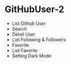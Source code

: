 # GitHubUser-2

- List Github User
- Search
- Detail User
- List Following & Followers
- Favorite
- List Favorite
- Setting Dark Mode


